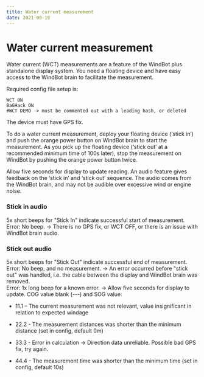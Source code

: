 ```yaml
---
title: Water current measurement
date: 2021-08-18
---
```


# Water current measurement

Water current (WCT) measurements are a feature of the WindBot plus standalone display system. You need a floating device and have easy access to the WindBot brain to facilitate the measurement.

Required config file setup is:

```
WCT ON
BaGHack ON
#WCT DEMO -> must be commented out with a leading hash, or deleted
```

The device must have GPS fix.

To do a water current measurement, deploy your floating device (‘stick in’) and push the orange power button on WindBot brain to start the measurement. As you pick up the floating device (‘stick out’ at a recommended minimum time of 100s later), stop the measurement on WindBot by pushing the orange power button twice.

Allow five seconds for display to update reading. An audio feature gives feedback on the ‘stick in’ and ‘stick out’ sequence. The audio comes from the WindBot brain, and may not be audible over excessive wind or engine noise.

### Stick in audio

5x short beeps for "Stick In" indicate successful start of measurement.\
Error: No beep. -> There is no GPS fix, or WCT OFF, or there is an issue with WindBot brain audio.

### Stick out audio

5x short beeps for "Stick Out" indicate successful end of measurement. \
Error: No beep, and no measurement. -> An error occurred before "stick out" was handled, i.e. the cable between the display and WindBot brain was removed. \
Error: 1x long beep for a known error. -> Allow five seconds for display to update. COG value blank (---) and SOG value:

- 11.1 – The current measurement was not relevant, value insignificant in relation to expected windage

- 22.2 - The measurement distances was shorter than the minimum distance (set in config, default 0m)

- 33.3 - Error in calculation -> Direction data unreliable. Possible bad GPS fix, try again.

- 44.4 - The measurement time was shorter than the minimum time (set in config, default 10s)

